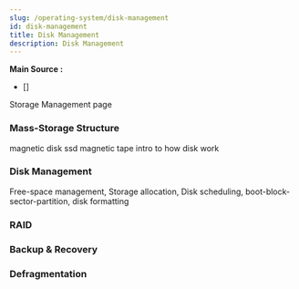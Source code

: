 ```yaml
---
slug: /operating-system/disk-management
id: disk-management
title: Disk Management
description: Disk Management
---
```


**Main Source :**

- [] 

Storage Management page

### Mass-Storage Structure

magnetic disk
ssd
magnetic tape
intro to how disk work

### Disk Management

Free-space management, Storage allocation, Disk scheduling, boot-block-sector-partition, disk formatting

### RAID

### Backup & Recovery

### Defragmentation
